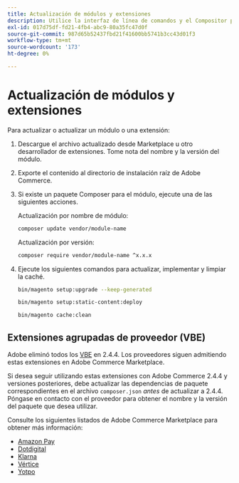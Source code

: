 ```yaml
---
title: Actualización de módulos y extensiones
description: Utilice la interfaz de línea de comandos y el Compositor para actualizar los módulos y las extensiones de Adobe Commerce.
exl-id: 017d75df-fd21-4fb4-abc9-80a35fc47d0f
source-git-commit: 987d65b52437fbd21f41600bb5741b3cc43d01f3
workflow-type: tm+mt
source-wordcount: '173'
ht-degree: 0%

---
```


# Actualización de módulos y extensiones

Para actualizar o actualizar un módulo o una extensión:

1. Descargue el archivo actualizado desde Marketplace u otro desarrollador de extensiones. Tome nota del nombre y la versión del módulo.

1. Exporte el contenido al directorio de instalación raíz de Adobe Commerce.

1. Si existe un paquete Composer para el módulo, ejecute una de las siguientes acciones.

   Actualización por nombre de módulo:

   ```bash
   composer update vendor/module-name
   ```

   Actualización por versión:

   ```bash
   composer require vendor/module-name ^x.x.x
   ```

1. Ejecute los siguientes comandos para actualizar, implementar y limpiar la caché.

   ```bash
   bin/magento setup:upgrade --keep-generated
   ```

   ```bash
   bin/magento setup:static-content:deploy
   ```

   ```bash
   bin/magento cache:clean
   ```

## Extensiones agrupadas de proveedor (VBE)

Adobe eliminó todos los [VBE](https://experienceleague.adobe.com/en/docs/commerce-operations/upgrade-guide/modules/upgrade) en 2.4.4. Los proveedores siguen admitiendo estas extensiones en Adobe Commerce Marketplace.

Si desea seguir utilizando estas extensiones con Adobe Commerce 2.4.4 y versiones posteriores, debe actualizar las dependencias de paquete correspondientes en el archivo `composer.json` _antes_ de actualizar a 2.4.4. Póngase en contacto con el proveedor para obtener el nombre y la versión del paquete que desea utilizar.

Consulte los siguientes listados de Adobe Commerce Marketplace para obtener más información:

- [Amazon Pay](https://marketplace.magento.com/amzn-amazon-pay-magento-2-module.html)
- [Dotdigital](https://marketplace.magento.com/dotdigital-dotdigital-magento2-os-package.html)
- [Klarna](https://marketplace.magento.com/klarna-m2-klarna.html)
- [Vértice](https://marketplace.magento.com/vertexinc-vertex-tax-module.html)
- [Yotpo](https://marketplace.magento.com/yotpo-module-yotpo.html)
